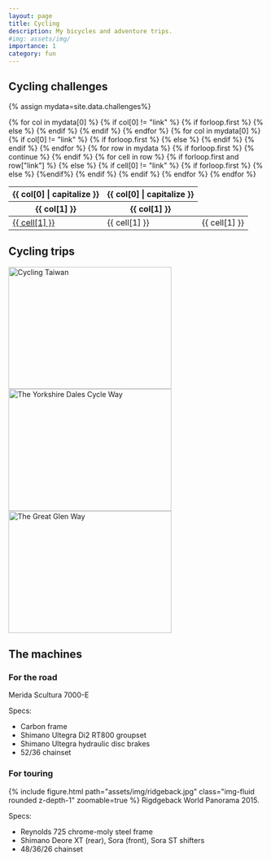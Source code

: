 ```yaml
---
layout: page
title: Cycling
description: My bicycles and adventure trips.
#img: assets/img/
importance: 1
category: fun
---
```


## Cycling challenges

{% assign mydata=site.data.challenges%}
<table class="mytable" >
  <thead>
  {% for col in mydata[0] %}
    {% if col[0] != "link" %}
      {% if forloop.first %}
        <th>{{ col[0] | capitalize }}</th>
      {% else %}
        <th class="table-right">{{ col[0] | capitalize }}</th>
      {% endif %}
    {% endif %}
  {% endfor %}
  </thead>
  <thead>
  {% for col in mydata[0] %}
    {% if col[0] != "link" %}
      {% if forloop.first %}
        <th>{{ col[1] }}</th>
      {% else %}
        <th class="table-right">{{ col[1] }}</th>
      {% endif %}
    {% endif %}
  {% endfor %}
  </thead>

  <tbody>
  {% for row in mydata %}
    {% if forloop.first %}
      {% continue %}
    {% endif %}
    <tr>
    {% for cell in row %}
      {% if forloop.first and row["link"] %}
        <td><a href="https://www.strava.com/activities/{{ row["link"] }}">{{ cell[1] }}</a></td>
      {% else %}
        {% if cell[0] != "link" %}
          {% if forloop.first %}
            <td>{{ cell[1] }}</td>
          {% else %}
            <td class="table-right" >{{ cell[1] }}</td>
          {%endif%}
        {% endif %}
      {% endif %}
    {% endfor %}
    </tr>
  {% endfor %}
  </tbody>
</table>


## Cycling trips

<div class="container">
  <div class="row row-cols-2">
    <div class="col">
      <a data-flickr-embed="true" data-header="true" data-footer="true" href="https://www.flickr.com/photos/faoch/albums/72157680080387628" title="Cycling Taiwan"><img src="https://live.staticflickr.com/65535/40735736163_3deaed2161_n.jpg" width="320" height="240" alt="Cycling Taiwan"></a><script async src="//embedr.flickr.com/assets/client-code.js" charset="utf-8"></script>
    </div>
    <div class="col">
      <a data-flickr-embed="true" data-header="true" data-footer="true" href="https://www.flickr.com/photos/faoch/albums/72157666638728105" title="The Yorkshire Dales Cycle Way"><img src="https://live.staticflickr.com/1583/26140148516_cd6074cd38_n.jpg" width="320" height="240" alt="The Yorkshire Dales Cycle Way"></a><script async src="//embedr.flickr.com/assets/client-code.js" charset="utf-8"></script>
    </div>
    <div class="col">
      <a data-flickr-embed="true" data-header="true" data-footer="true" href="https://www.flickr.com/photos/faoch/albums/72157647734510758" title="The Great Glen Way"><img src="https://live.staticflickr.com/3895/15196741619_715be2ebe1_n.jpg" width="320" height="240" alt="The Great Glen Way"></a><script async src="//embedr.flickr.com/assets/client-code.js" charset="utf-8"></script>
    </div>
  </div>
</div>


## The machines

### For the road

Merida Scultura 7000-E

Specs:

- Carbon frame
- Shimano Ultegra Di2 RT800 groupset
- Shimano Ultegra hydraulic disc brakes
- 52/36 chainset

### For touring

{% include figure.html path="assets/img/ridgeback.jpg" class="img-fluid rounded z-depth-1" zoomable=true %}
Rigdgeback World Panorama 2015.

Specs:

- Reynolds 725 chrome-moly steel frame
- Shimano Deore XT (rear), Sora (front), Sora ST shifters
- 48/36/26 chainset

